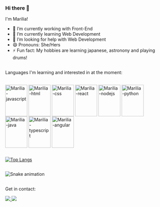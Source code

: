 ### Hi there 👋

I'm Marilia!

- 🔭 I’m currently working with Front-End
- 🌱 I’m currently learning Web Development
- 🤔 I’m looking for help with Web Development
- 😄 Pronouns: She/Hers
- ⚡ Fun fact: My hobbies are learning japanese, astronony and playing drums!

##

Languages I'm learning and interested in at the moment:

<div style="display: inline_block"><br>
    <img align="center" alt="Marilia-javascript" height="100" width="70" src="https://cdn.jsdelivr.net/gh/devicons/devicon/icons/javascript/javascript-original.svg" />
  <img align="center" alt="Marilia-html" height="100" width="70" src="https://cdn.jsdelivr.net/gh/devicons/devicon/icons/html5/html5-original.svg" />
  <img align="center" alt="Marilia-css" height="100" width="70" src="https://cdn.jsdelivr.net/gh/devicons/devicon/icons/css3/css3-original.svg" />
  <img align="center" alt="Marilia-react" height="100" width="70" src="https://cdn.jsdelivr.net/gh/devicons/devicon/icons/react/react-original.svg" />
  <img align="center" alt="Marilia-nodejs" height="100" width="70" src="https://cdn.jsdelivr.net/gh/devicons/devicon/icons/nodejs/nodejs-original.svg" />
  <img align="center" alt="Marilia-python" height="100" width="70" src="https://cdn.jsdelivr.net/gh/devicons/devicon/icons/python/python-original.svg" />
  <img align="center" alt="Marilia-java" height="100" width="70" src="https://cdn.jsdelivr.net/gh/devicons/devicon/icons/java/java-original.svg" />
  <img align="center" alt="Marilia-typescript" height="100" width="70" src="https://cdn.jsdelivr.net/gh/devicons/devicon/icons/typescript/typescript-original.svg" />
    <img align="center" alt="Marilia-angular" height="100" width="70" src="https://cdn.jsdelivr.net/gh/devicons/devicon/icons/angular/angular-original.svg" />

</div>

##

[![Top Langs](https://github-readme-stats.vercel.app/api/top-langs/?username=marilia-cuenca&layout=compact)](https://github.com/marilia-cuenca/github-readme-stats)

##

![Snake animation](https://github.com/marilia-cuenca/marilia-cuenca/blob/output/github-contribution-grid-snake.svg)

##
 
Get in contact:

<div>
  <a href="https://www.linkedin.com/in/mariliacuenca/" target="blank"><img src="https://img.shields.io/badge/LinkedIn-0077B5?style=for-the-badge&logo=linkedin&logoColor=white"</a>
  <a href="mailto:mpccuenca@gmail.com"><img src="https://img.shields.io/badge/Gmail-D14836?style=for-the-badge&logo=gmail&logoColor=white" target="blank"></a>
  
</div>
    
##
